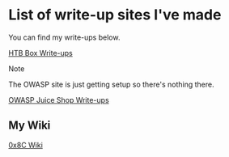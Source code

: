 # List of write-up sites I've made

You can find my write-ups below.

[HTB Box Write-ups](https://htb-writeups.0x8c.org/)

> [!NOTE]  
> The OWASP site is just getting setup so there's nothing there.

[OWASP Juice Shop Write-ups](https://thejuiceshop-writeups.0x8c.org/)


## My Wiki

[0x8C Wiki](https://wiki.0x8c.org/)

